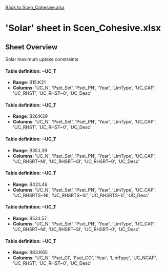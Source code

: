 [Back to Scen_Cohesive.xlsx](README.md)

# 'Solar' sheet in Scen_Cohesive.xlsx

## Sheet Overview

Solar maximum uptake constraints

#### Table definition: ~UC_T
- **Range**: B15:K21
- **Columns**: 'UC_N', 'Pset_Set', 'Pset_PN', 'Year', 'LimType', 'UC_CAP', 'UC_RHST', 'UC_RHST~0', 'UC_Desc'

#### Table definition: ~UC_T
- **Range**: B26:K29
- **Columns**: 'UC_N', 'Pset_Set', 'Pset_PN', 'Year', 'LimType', 'UC_CAP', 'UC_RHST', 'UC_RHST~0', 'UC_Desc'

#### Table definition: ~UC_T
- **Range**: B35:L39
- **Columns**: 'UC_N', 'Pset_Set', 'Pset_PN', 'Year', 'LimType', 'UC_CAP', 'UC_RHSRT~NI', 'UC_RHSRT~SI', 'UC_RHSRT~0', 'UC_Desc'

#### Table definition: ~UC_T
- **Range**: B42:L46
- **Columns**: 'UC_N', 'Pset_Set', 'Pset_PN', 'Year', 'LimType', 'UC_CAP', 'UC_RHSRTS~NI', 'UC_RHSRTS~SI', 'UC_RHSRTS~0', 'UC_Desc'

#### Table definition: ~UC_T
- **Range**: B53:L57
- **Columns**: 'UC_N', 'Pset_Set', 'Pset_PN', 'Year', 'LimType', 'UC_CAP', 'UC_RHSRT~NI', 'UC_RHSRT~SI', 'UC_RHSRT~0', 'UC_Desc'

#### Table definition: ~UC_T
- **Range**: B63:K65
- **Columns**: 'UC_N', 'Pset_CI', 'Pset_CO', 'Year', 'LimType', 'UC_NCAP', 'UC_RHST', 'UC_RHST~0', 'UC_Desc'

